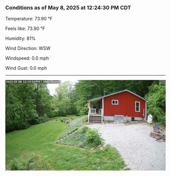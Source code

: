 ### Conditions as of May 8, 2025 at 12:24:30 PM CDT 

Temperature: 73.90 &deg;F

Feels like: 73.90 &deg;F

Humidity: 81%

Wind Direction: WSW

Windspeed: 0.0 mph

Wind Gust: 0.0 mph

---

<img src="./images/latest.jpeg"/>


